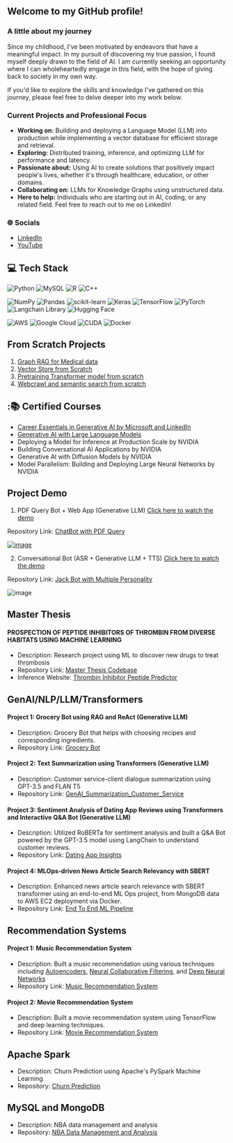 ## Welcome to my GitHub profile!

### A little about my journey

Since my childhood, I've been motivated by endeavors that have a meaningful impact. In my pursuit of discovering my true passion, I found myself deeply drawn to the field of AI. I am currently seeking an opportunity where I can wholeheartedly engage in this field, with the hope of giving back to society in my own way.

 If you'd like to explore the skills and knowledge I've gathered on this journey, please feel free to delve deeper into my work below.

### Current Projects and Professional Focus
- **Working on:** Building and deploying a Language Model (LLM) into production while implementing a vector database for efficient storage and retrieval.
- **Exploring:** Distributed training, inference, and optimizing LLM for performance and latency.
- **Passionate about:** Using AI to create solutions that positively impact people's lives, whether it's through healthcare, education, or other domains.
- **Collaborating on:** LLMs for Knowledge Graphs using unstructured data.
- **Here to help:** Individuals who are starting out in AI, coding, or any related field. Feel free to reach out to me on LinkedIn!

### 🌐 Socials
- [LinkedIn](https://www.linkedin.com/in/nivedhabkr/)
- [YouTube](https://www.youtube.com/watch?v=28OVQGNCBgo&ab_channel=NivedhaBalakrishnan)


## 💻 Tech Stack
![Python](https://img.shields.io/badge/python-3670A0?style=for-the-badge&logo=python&logoColor=ffdd54) ![MySQL](https://img.shields.io/badge/mysql-%2300f.svg?style=for-the-badge&logo=mysql&logoColor=white) ![R](https://img.shields.io/badge/R-Programming-green) ![C++](https://img.shields.io/badge/c++-%2300599C.svg?style=for-the-badge&logo=c%2B%2B&logoColor=white) 

![NumPy](https://img.shields.io/badge/numpy-%23013243.svg?style=for-the-badge&logo=numpy&logoColor=white) ![Pandas](https://img.shields.io/badge/pandas-%23150458.svg?style=for-the-badge&logo=pandas&logoColor=white) ![scikit-learn](https://img.shields.io/badge/scikit--learn-%23F7931E.svg?style=for-the-badge&logo=scikit-learn&logoColor=white) ![Keras](https://img.shields.io/badge/Keras-%23D00000.svg?style=for-the-badge&logo=Keras&logoColor=white) ![TensorFlow](https://img.shields.io/badge/TensorFlow-%23FF6F00.svg?style=for-the-badge&logo=TensorFlow&logoColor=white) ![PyTorch](https://img.shields.io/badge/PyTorch-%23EE4C2C.svg?style=for-the-badge&logo=PyTorch&logoColor=white) ![Langchain Library](https://img.shields.io/badge/Langchain%20Library-Python-blue) ![Hugging Face](https://img.shields.io/badge/Hugging%20Face-Transformers-orange)

![AWS](https://img.shields.io/badge/AWS-%23FF9900.svg?style=for-the-badge&logo=amazon-aws&logoColor=white) ![Google Cloud](https://img.shields.io/badge/GoogleCloud-%234285F4.svg?style=for-the-badge&logo=google-cloud&logoColor=white) ![CUDA](https://img.shields.io/badge/CUDA-11.2-76B900.svg)	![Docker](https://img.shields.io/badge/Docker-2496ED?style=for-the-badge&logo=Docker&logoColor=white)

## From Scratch Projects
1. [Graph RAG for Medical data](https://github.com/NivedhaBalakrishnan/End-to-end-GraphRAG.git)
2. [Vector Store from Scratch](https://github.com/NivedhaBalakrishnan/Vector_Store_from_Scratch)
3. [Pretraining Transformer model from scratch](https://github.com/NivedhaBalakrishnan/Transformer_from_Scratch)
4. [Webcrawl and semantic search from scratch](https://github.com/NivedhaBalakrishnan/Web-Crawler)

## :📚 Certified Courses
- [Career Essentials in Generative AI by Microsoft and LinkedIn](https://www.linkedin.com/learning/certificates/24a430fd692249bb627b8846fc73c72e921f5b5057a3c254e33bd7a56c19e085)
- [Generative AI with Large Language Models](https://www.coursera.org/account/accomplishments/verify/NTA5KZMP8DFJ?utm_source=link&utm_medium=certificate&utm_content=cert_image&utm_campaign=sharing_cta&utm_product=course)
- Deploying a Model for Inference at Production Scale by NVIDIA
- Building Conversational AI Applications by NVIDIA
- Generative AI with Diffusion Models by NVIDIA
- Model Parallelism: Building and Deploying Large Neural Networks by NVIDIA

## Project Demo 

1. PDF Query Bot + Web App (Generative LLM) [Click here to watch the demo](https://youtu.be/v2zfz-iGc80?si=PGO8MeghXWcymcfV/)

Repository Link: [ChatBot with PDF Query](https://github.com/NivedhaBalakrishnan/PdfBot_WebApp/tree/main)

[![image](https://github.com/NivedhaBalakrishnan/PdfBot_WebApp/assets/50318272/7eef19f8-c6e3-4e3e-b2b7-999bd5225119)](https://youtu.be/v2zfz-iGc80?si=PGO8MeghXWcymcfV)


2. Conversational Bot (ASR + Generative LLM + TTS) [Click here to watch the demo](https://www.youtube.com/watch?v=28OVQGNCBgo&ab_channel=NivedhaBalakrishnan)

Repository Link: [Jack Bot with Multiple Personality](https://github.com/NivedhaBalakrishnan/Quaker-Jack)
   
![image](https://github.com/NivedhaBalakrishnan/NivedhaBalakrishnan/assets/50318272/9bfe9e7c-ffc9-4807-96ed-911193289e1b)



## Master Thesis
#### PROSPECTION OF PEPTIDE INHIBITORS OF THROMBIN FROM DIVERSE HABITATS USING MACHINE LEARNING
- Description: Research project using ML to discover new drugs to treat thrombosis
- Repository Link: [Master Thesis Codebase](https://github.com/NivedhaBalakrishnan/Antithrombin_Peptide_ML)
- Inference Website: [Thrombin Inhibitor Peptide Predictor](https://thrombin-inhibitor-peptide-predictor.info/)

## GenAI/NLP/LLM/Transformers

#### Project 1: Grocery Bot using RAG and ReAct (Generative LLM)
- Description: Grocery Bot that helps with choosing recipes and corresponding ingredients.
- Repository Link: [Grocery Bot](https://github.com/NivedhaBalakrishnan/GenAI-Studio-VertexAI)

#### Project 2: Text Summarization using Transformers (Generative LLM)
- Description: Customer service-client dialogue summarization using GPT-3.5 and FLAN T5 
- Repository Link: [GenAI_Summarization_Customer_Service](https://github.com/NivedhaBalakrishnan/GenAI_Summarization_Customer_Service/tree/main)

#### Project 3: Sentiment Analysis of Dating App Reviews using Transformers and Interactive Q&A Bot (Generative LLM)
- Description: Utilized RoBERTa for sentiment analysis and built a Q&A Bot powered by the GPT-3.5 model using LangChain to understand customer reviews.
- Repository Link: [Dating App Insights](https://github.com/NivedhaBalakrishnan/Transformers-DatingApp-Insights)

#### Project 4: MLOps-driven News Article Search Relevancy with SBERT 
- Description: Enhanced news article search relevance with SBERT transformer using an end-to-end ML Ops project, from MongoDB data to AWS EC2 deployment via Docker.
- Repository Link: [End To End ML Pipeline](https://github.com/NivedhaBalakrishnan/End_to_End_ML_Pipeline/tree/main)

## Recommendation Systems

#### Project 1: Music Recommendation System
- Description: Built a music recommendation using various techniques including <u>Autoencoders</u>, <u>Neural Collaborative Filtering</u>, and <u>Deep Neural Networks</u>
- Repository Link: [Music Recommendation System](https://github.com/NivedhaBalakrishnan/Recommendation_Systems/tree/main/Music%20Recommendation)

#### Project 2: Movie Recommendation System
- Description: Built a movie recommendation system using TensorFlow and deep learning techniques.
- Repository Link: [Movie Recommendation System](https://github.com/NivedhaBalakrishnan/Recommendation_Systems/tree/main/Movie%20Recommendation)

## Apache Spark
- Description: Churn Prediction using Apache's PySpark Machine Learning
- Repository: [Churn Prediction](https://github.com/NivedhaBalakrishnan/Apache-Spark/tree/main)

## MySQL and MongoDB
- Description: NBA data management and analysis
- Repository: [NBA Data Management and Analysis](https://github.com/NivedhaBalakrishnan/Data-Analytics-Protfolio/tree/main/NBA%20Basketball%20Data%20Analytics)
